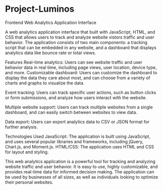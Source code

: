 # Project-Luminos

Frontend Web Analytics Application Interface 

A web analytics application interface that built with JavaScript, HTML, and CSS that allows users to track and analyze website vistors traffic and user behavior. The application consists of two main components: a tracking script that can be embedded in any website, and a dashboard that displays analytics data like bounce rate or total views.

Features
Real-time analytics: Users can see website traffic and user behavior data in real time, including page views, user location, device type, and more.
Customizable dashboard: Users can customize the dashboard to display the data they care about most, and can choose from a variety of charts and graphs to visualize the data.

Event tracking: Users can track specific user actions, such as button clicks or form submissions, and analyze how users interact with the website.

Multiple website support: Users can track multiple websites from a single dashboard, and can easily switch between websites to view data.

Data export: Users can export analytics data to CSV or JSON format for further analysis.

Technologies Used
JavaScript: The application is built using JavaScript, and uses several popular libraries and frameworks, including jQuery, Chart.js, and Moment.js.
HTML/CSS: The application uses HTML and CSS for layout and styling.


This web analytics application is a powerful tool for tracking and analyzing website traffic and user behavior. It is easy to use, highly customizable, and provides real-time data for informed decision making. The application can be used by businesses of all sizes, as well as individuals looking to optimize their personal websites.


